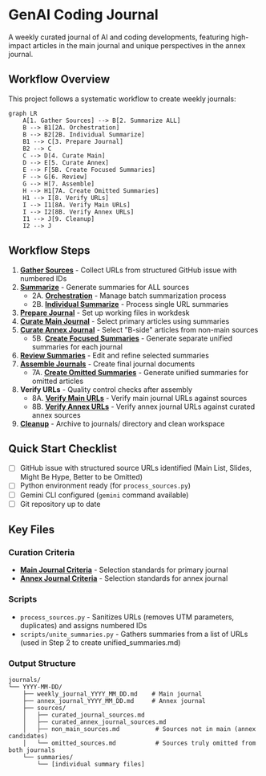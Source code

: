 # GenAI Coding Journal

A weekly curated journal of AI and coding developments, featuring high-impact articles in the main journal and unique perspectives in the annex journal.

## Workflow Overview

This project follows a systematic workflow to create weekly journals:

```mermaid
graph LR
    A[1. Gather Sources] --> B[2. Summarize ALL]
    B --> B1[2A. Orchestration]
    B --> B2[2B. Individual Summarize]
    B1 --> C[3. Prepare Journal]
    B2 --> C
    C --> D[4. Curate Main]
    D --> E[5. Curate Annex]
    E --> F[5B. Create Focused Summaries]
    F --> G[6. Review]
    G --> H[7. Assemble]
    H --> H1[7A. Create Omitted Summaries]
    H1 --> I[8. Verify URLs]
    I --> I1[8A. Verify Main URLs]
    I --> I2[8B. Verify Annex URLs]
    I1 --> J[9. Cleanup]
    I2 --> J
```

## Workflow Steps

1. **[Gather Sources](STEP_01_GATHER_SOURCES.md)** - Collect URLs from structured GitHub issue with numbered IDs
2. **[Summarize](STEP_02_SUMMARIZE.md)** - Generate summaries for ALL sources
   - 2A. **[Orchestration](STEP_02A_ORCHESTRATION.md)** - Manage batch summarization process
   - 2B. **[Individual Summarize](STEP_02B_INDIVIDUAL_SUMMARIZE.md)** - Process single URL summaries
3. **[Prepare Journal](STEP_03_PREPARE_JOURNAL.md)** - Set up working files in workdesk
4. **[Curate Main Journal](STEP_04_CURATE_MAIN.md)** - Select primary articles using summaries
5. **[Curate Annex Journal](STEP_05_CURATE_ANNEX.md)** - Select "B-side" articles from non-main sources
   - 5B. **[Create Focused Summaries](STEP_05B_CREATE_FOCUSED_SUMMARIES.md)** - Generate separate unified summaries for each journal
6. **[Review Summaries](STEP_06_REVIEW.md)** - Edit and refine selected summaries
7. **[Assemble Journals](STEP_07_ASSEMBLE.md)** - Create final journal documents
   - 7A. **[Create Omitted Summaries](STEP_07A_OMITTED_SUMMARIES.md)** - Generate unified summaries for omitted articles
8. **Verify URLs** - Quality control checks after assembly
   - 8A. **[Verify Main URLs](STEP_08A_VERIFY_MAIN_URLS.md)** - Verify main journal URLs against sources
   - 8B. **[Verify Annex URLs](STEP_08B_VERIFY_ANNEX_URLS.md)** - Verify annex journal URLs against curated annex sources
9. **[Cleanup](STEP_09_CLEANUP.md)** - Archive to journals/ directory and clean workspace

## Quick Start Checklist

- [ ] GitHub issue with structured source URLs identified (Main List, Slides, Might Be Hype, Better to be Omitted)
- [ ] Python environment ready (for `process_sources.py`)
- [ ] Gemini CLI configured (`gemini` command available)
- [ ] Git repository up to date

## Key Files

### Curation Criteria
- **[Main Journal Criteria](criteria/curation_criteria.md)** - Selection standards for primary journal
- **[Annex Journal Criteria](criteria/annex_curation_criteria.md)** - Selection standards for annex journal

### Scripts
- `process_sources.py` - Sanitizes URLs (removes UTM parameters, duplicates) and assigns numbered IDs
- `scripts/unite_summaries.py` - Gathers summaries from a list of URLs (used in Step 2 to create unified_summaries.md)

### Output Structure
```
journals/
└── YYYY-MM-DD/
    ├── weekly_journal_YYYY_MM_DD.md    # Main journal
    ├── annex_journal_YYYY_MM_DD.md     # Annex journal
    ├── sources/
    │   ├── curated_journal_sources.md
    │   ├── curated_annex_journal_sources.md
    │   ├── non_main_sources.md          # Sources not in main (annex candidates)
    │   └── omitted_sources.md           # Sources truly omitted from both journals
    └── summaries/
        └── [individual summary files]
```

